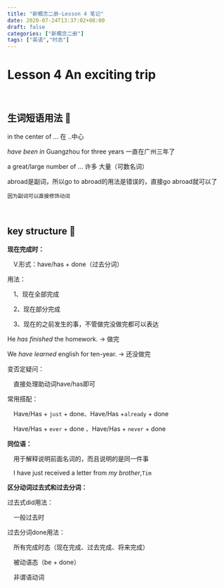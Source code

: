 ```yaml
---
title: "新概念二册-Lesson 4 笔记"
date: 2020-07-24T13:37:02+08:00
draft: false
categories: ["新概念二册"]
tags: ["英语","时态"]
---
```


# Lesson 4		An exciting trip

&nbsp;

## 生词短语用法 :cheese:

in the center of ...  在 ..中心

*have been in* Guangzhou for three years  一直在广州三年了

a great/large number of ... 许多 大量（可数名词）

abroad是副词，所以go to abroad的用法是错误的，直接go abroad就可以了

`因为副词可以直接修饰动词`

&nbsp;&nbsp;  

## key structure  :key:
**现在完成时：**

&emsp;V.形式：have/has + done（过去分词）

用法：

&emsp;1、现在全部完成

&emsp;2、现在部分完成

&emsp;3、现在的之前发生的事，不管做完没做完都可以表达

He *has finished* the homework.  -> 做完

We *have learned* english for ten-year. -> 还没做完

变否定疑问：

&emsp;直接处理助动词have/has即可

常用搭配：

&emsp;Have/Has + `just` + done、Have/Has +`already` + done 

&emsp;Have/Has + `ever` + done 、Have/Has + `never` + done

**同位语：**

&emsp;用于解释说明前面名词的，而且说明的是同一件事

&emsp;I have just received a letter from *my brother*,`Tim`

**区分动词过去式和过去分词：**

过去式did用法：

&emsp;一般过去时

过去分词done用法：

&emsp;所有完成时态（现在完成、过去完成、将来完成）

&emsp;被动语态（be + done）

&emsp;非谓语动词

